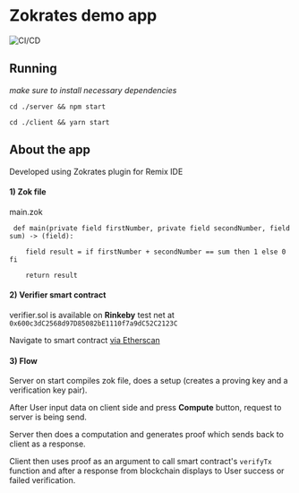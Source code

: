 # Zokrates demo app

![CI/CD](https://github.com/andrejrakic/zokrates-demo/workflows/CI/CD/badge.svg?branch=master)

## Running

_make sure to install necessary dependencies_ 


``` cd ./server && npm start ```


``` cd ./client && yarn start ```

## About the app

Developed using Zokrates plugin for Remix IDE

#### 1) Zok file

main.zok

     def main(private field firstNumber, private field secondNumber, field sum) -> (field):

        field result = if firstNumber + secondNumber == sum then 1 else 0 fi

        return result


#### 2) Verifier smart contract

verifier.sol is available on **Rinkeby** test net at ``` 0x600c3dC2568d97D85082bE1110f7a9dC52C2123C ```

Navigate to smart contract [via Etherscan](https://rinkeby.etherscan.io/address/0x600c3dc2568d97d85082be1110f7a9dc52c2123c#code)

#### 3) Flow

Server on start compiles zok file, does a setup (creates a proving key and a verification key pair).

After User input data on client side and press **Compute** button, request to server is being send. 

Server then does a computation and generates proof which sends back to client as a response. 

Client then uses proof as an argument to call smart contract's ```verifyTx``` function and after a response from blockchain displays to User success or failed verification.
